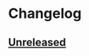 # Changelog

## [Unreleased] <Template>

### Added
- Feature A.
- Feature B.

### Changed
- Updated dependency X to version 2.0.0.

### Fixed
- Bug causing issue Y.

## [2.0.2] - 2023-03-01

### Added
- Goal on Dashboard

### Changed
- Toaster for goal not found if user not logged in.

### Fixed
- Error on dashboard goal loading in case of user not logged in.
- Date in goal on dashboard card
- Side menu not updating on login and logout.

## [1.0.0] - 2023-01-01

### Added
- Initial release of the project.

### Changed
- Updated README.md file.

### Fixed
- Bug preventing user login.

[Unreleased]: https://github.com/example/project/compare/1.0.0...HEAD
[1.0.0]: https://github.com/example/project/releases/tag/1.0.0


# Package and Dependency Changelog
## Upgrade on 20 Feb 2024
  $`npm -v` : 9.8.1
  $`node -v`: v18.17.1
  $`ng v`

      _                      _                 ____ _     ___
     / \   _ __   __ _ _   _| | __ _ _ __     / ___| |   |_ _|
    /△ \ | '_ \ / _` | | | | |/ _` | '__|   | |   | |    | |
   / ___ \| | | | (_| \ \_| | | (_| | |      | |___| |___ | |
  /_/   \_\_| |_|\__, |\__,_|_|\__,_|_|       \____|_____|___|
                  |___/
      

  Angular CLI: 16.2.12
  Node: 18.17.1
  Package Manager: npm 9.8.1
  OS: linux x64

  Angular: 16.2.12
  ... cli, common, compiler, compiler-cli, core, forms
  ... language-service, platform-browser, platform-browser-dynamic
  ... router, service-worker

  Package                         Version
  ---------------------------------------------------------
  @angular-devkit/architect       0.1602.12
  @angular-devkit/build-angular   16.2.12
  @angular-devkit/core            16.2.12
  @angular-devkit/schematics      16.2.12
  @angular/fire                   7.6.1
  @schematics/angular             16.2.12
  rxjs                            7.5.7
  typescript                      4.9.5
  zone.js                         0.13.1

## Initialization Packages

  $`npm -v` : 8.5.5

  $`node -v` : v16.15.0

  $`ng v` :

  ```
      _                      _                 ____ _     ___
     / \   _ __   __ _ _   _| | __ _ _ __     / ___| |   |_ _|
    /△ \ | '_ \ / _` | | | | |/ _` | '__|   | |   | |    | |
   / ___ \| | | | (_| | |_| | | (_| | |      | |___| |___ | |
  /_/   \_\_| |_|\__, |\__,_|_|\__,_|_|       \____|_____|___|
                  |___/
      
  Angular CLI: 14.1.2
  Node: 16.15.0
  Package Manager: npm 8.5.5 
  OS: linux x64

  Angular: 14.1.2
  ... animations, cli, common, compiler, compiler-cli, core, forms
  ... platform-browser, platform-browser-dynamic, router

  Package                         Version
  ---------------------------------------------------------
  @angular-devkit/architect       0.1401.2
  @angular-devkit/build-angular   14.1.2
  @angular-devkit/core            14.1.2
  @angular-devkit/schematics      14.1.2
  @schematics/angular             14.1.2
  rxjs                            7.5.6
  typescript                      4.7.4
  ```

### Dependencies
    "@angular/animations": "^14.0.0",
    "@angular/common": "^14.0.0",
    "@angular/compiler": "^14.0.0",
    "@angular/core": "^14.0.0",
    "@angular/forms": "^14.0.0",
    "@angular/platform-browser": "^14.0.0",
    "@angular/platform-browser-dynamic": "^14.0.0",
    "@angular/router": "^14.0.0",
    "rxjs": "~7.5.0",
    "tslib": "^2.3.0",
    "zone.js": "~0.11.4"
  
### Dev Dependencies
    "@angular-devkit/build-angular": "^14.0.6",
    "@angular/cli": "~14.1.2",
    "@angular/compiler-cli": "^14.0.0",
    "@types/jasmine": "~4.0.0",
    "jasmine-core": "~4.1.0",
    "karma": "~6.3.0",
    "karma-chrome-launcher": "~3.1.0",
    "karma-coverage": "~2.2.0",
    "karma-jasmine": "~5.0.0",
    "karma-jasmine-html-reporter": "~1.7.0",
    "typescript": "~4.7.2"

## Update on 25 Feb 2023

```
Fetching dependency metadata from registry...
    Updating package.json with dependency @angular-devkit/build-angular @ "15.2.0" (was "14.2.10")...
    Updating package.json with dependency @angular/cli @ "15.2.0" (was "14.2.10")...
    Updating package.json with dependency @angular/compiler @ "15.2.0" (was "14.2.12")...
    Updating package.json with dependency @angular/compiler-cli @ "15.2.0" (was "14.2.12")...
    Updating package.json with dependency @angular/language-service @ "15.2.0" (was "14.2.12")...
    Updating package.json with dependency typescript @ "4.9.5" (was "4.7.4")...
    Updating package.json with dependency @angular/common @ "15.2.0" (was "14.2.12")...
    Updating package.json with dependency @angular/core @ "15.2.0" (was "14.2.12")...
    Updating package.json with dependency @angular/forms @ "15.2.0" (was "14.2.12")...
    Updating package.json with dependency @angular/platform-browser @ "15.2.0" (was "14.2.12")...
    Updating package.json with dependency @angular/platform-browser-dynamic @ "15.2.0" (was "14.2.12")...
    Updating package.json with dependency @angular/router @ "15.2.0" (was "14.2.12")...
    Updating package.json with dependency @angular/service-worker @ "15.2.0" (was "14.2.12")...
UPDATE package.json (2502 bytes)

```
## Update on 15 July 2023
``` vim
The installed Angular CLI version is outdated.
Installing a temporary Angular CLI versioned 16.1.4 to perform the update.
✔ Packages successfully installed.
Using package manager: npm
Collecting installed dependencies...
Found 7 dependencies.
Fetching dependency metadata from registry...
    Updating package.json with dependency @angular-devkit/build-angular @ "16.1.4" (was "15.2.9")...
    Updating package.json with dependency @angular/cli @ "16.1.4" (was "15.2.9")...
    Updating package.json with dependency @angular/compiler @ "16.1.5" (was "15.2.9")...
    Updating package.json with dependency @angular/compiler-cli @ "16.1.5" (was "15.2.9")...
    Updating package.json with dependency @angular/language-service @ "16.1.5" (was "15.2.9")...
    Updating package.json with dependency @angular/common @ "16.1.5" (was "15.2.9")...
    Updating package.json with dependency @angular/core @ "16.1.5" (was "15.2.9")...
    Updating package.json with dependency @angular/forms @ "16.1.5" (was "15.2.9")...
    Updating package.json with dependency @angular/platform-browser @ "16.1.5" (was "15.2.9")...
    Updating package.json with dependency @angular/platform-browser-dynamic @ "16.1.5" (was "15.2.9")...
    Updating package.json with dependency @angular/router @ "16.1.5" (was "15.2.9")...
    Updating package.json with dependency @angular/service-worker @ "16.1.5" (was "15.2.9")...
    Updating package.json with dependency zone.js @ "0.13.1" (was "0.11.8")...
UPDATE package.json (2692 bytes)
✔ Packages successfully installed.
** Executing migrations of package '@angular/cli' **

▸ Remove 'defaultProject' option from workspace configuration.
  The project to use will be determined from the current working directory.
  Migration completed (No changes made).

▸ Replace removed 'defaultCollection' option in workspace configuration with 'schematicCollections'.
  Migration completed (No changes made).

▸ Update the '@angular-devkit/build-angular:server' builder configuration to disable 'buildOptimizer' for non optimized builds.
  Migration completed (No changes made).

** Executing migrations of package '@angular/core' **

▸ In Angular version 15.2, the guard and resolver interfaces (CanActivate, Resolve, etc) were deprecated.
  This migration removes imports and 'implements' clauses that contain them.
UPDATE src/app/guards/auth.guard.ts (1471 bytes)
  Migration completed (1 file modified).

▸ As of Angular v16, the `moduleId` property of `@Component` is deprecated as it no longer has any effect.
  Migration completed (No changes made).
```
